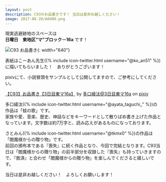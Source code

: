 ```yaml
---
layout: post
description: C93のお品書きです！ 当日は是非お越しください！
image: 2017-08-20/A0400.png
---
```

現実逃避跡地のスペースは<br>
<b>日曜日　東地区“マ”ブロック－16a</b> です！

![C93 お品書き]({{site.baseurl}}/assets/img/2017-12-28/c93.jpg){: width="640"}

表紙はこーあん先生({% include icon-twitter.html username="@ko_an51" %})に描いてもらいました！　ありがとうございます！

pixivにて、小説冒頭をサンプルとして公開してますので、ご参考にしてください。

<script src="https://source.pixiv.net/source/embed.js" data-id="66455659_90408acfa6f6809f820cf7835ba9e974" data-size="medium" data-border="on" charset="utf-8"></script><noscript><p><a href="https://www.pixiv.net/member_illust.php?mode=medium&amp;illust_id=66455659" target="_blank">【C93】お品書き【3日目東マ16a】</a> by <a href="https://www.pixiv.net/member.php?id=2457129" target="_blank">多口綾汰@3日目東マ16a</a> on <a href="https://www.pixiv.net/" target="_blank">pixiv</a></p></noscript>

多口綾汰({% include icon-twitter.html username="@ayata_taguchi_" %})の作品は「蛙の歌」です。<br>
家族や愛、音楽、歴史、神話などをキーワードとして散りばめ書き上げた作品となっています。文字数は約7万字と、読み応えがあるものになっております。

さとみん({% include icon-twitter.html username="@tkmx0" %})の作品は「閻魔様からの贈り物」です。<br>
前回の頒布本である『喪失』に続く作品となり、今回で完結となります。C93当日は「閻魔様からの贈り物」の前半部分を収録した『喪失』も持っていきますので、『救済』と合わせ「閻魔様からの贈り物」を楽しんでくださると嬉しいです。

当日は是非お越しください！　よろしくお願いします！
